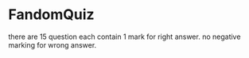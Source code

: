 # FandomQuiz
there are 15 question each contain 1 mark for right answer.
no negative marking for wrong answer. 
 

